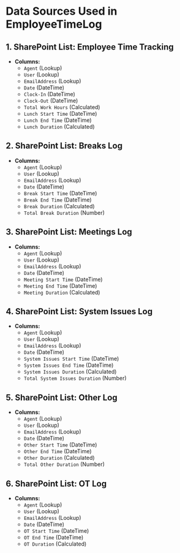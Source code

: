 # Data Sources Used in EmployeeTimeLog

## 1. SharePoint List: Employee Time Tracking
- **Columns:**
  - `Agent` (Lookup)
  - `User` (Lookup)
  - `EmailAddress` (Lookup)
  - `Date` (DateTime)
  - `Clock-In` (DateTime)
  - `Clock-Out` (DateTime)
  - `Total Work Hours` (Calculated)
  - `Lunch Start Time` (DateTime)
  - `Lunch End Time` (DateTime)
  - `Lunch Duration` (Calculated)

## 2. SharePoint List: Breaks Log
- **Columns:**
  - `Agent` (Lookup)
  - `User` (Lookup)
  - `EmailAddress` (Lookup)
  - `Date` (DateTime)
  - `Break Start Time` (DateTime)
  - `Break End Time` (DateTime)
  - `Break Duration` (Calculated)
  - `Total Break Duration` (Number)

## 3. SharePoint List: Meetings Log
- **Columns:**
  - `Agent` (Lookup)
  - `User` (Lookup)
  - `EmailAddress` (Lookup)
  - `Date` (DateTime)
  - `Meeting Start Time` (DateTime)
  - `Meeting End Time` (DateTime)
  - `Meeting Duration` (Calculated)

## 4. SharePoint List: System Issues Log
- **Columns:**
  - `Agent` (Lookup)
  - `User` (Lookup)
  - `EmailAddress` (Lookup)
  - `Date` (DateTime)
  - `System Issues Start Time` (DateTime)
  - `System Issues End Time` (DateTime)
  - `System Issues Duration` (Calculated)
  - `Total System Issues Duration` (Number)

## 5. SharePoint List: Other Log
- **Columns:**
  - `Agent` (Lookup)
  - `User` (Lookup)
  - `EmailAddress` (Lookup)
  - `Date` (DateTime)
  - `Other Start Time` (DateTime)
  - `Other End Time` (DateTime)
  - `Other Duration` (Calculated)
  - `Total Other Duration` (Number)

## 6. SharePoint List: OT Log
- **Columns:**
  - `Agent` (Lookup)
  - `User` (Lookup)
  - `EmailAddress` (Lookup)
  - `Date` (DateTime)
  - `OT Start Time` (DateTime)
  - `OT End Time` (DateTime)
  - `OT Duration` (Calculated)

